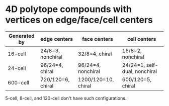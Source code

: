 # 4D polytope compounds with vertices on edge/face/cell centers

| Generated by  | edge centers  | face centers  | cell centers  |
|---|---|---|---|
| 16-cell  | 24/8=3, nonchiral  | 32/8=4, chiral  | 16/8=2, nonchiral  |
| 24-cell  | 96/24=4, chiral  | 96/24=4, nonchiral  | 24/24=1, self-dual, nonchiral  |
| 600-cell  | 720/120=6, chiral | 1200/120=10, chiral  | 600/120=5, chiral  |

5-cell, 8-cell, and 120-cell don't have such configurations.
